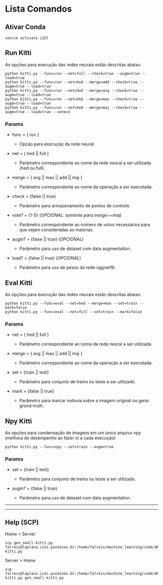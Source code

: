 # Lista Comandos

## Ativar Conda
```
source activate i2dl
```

## Run Kitti
As opções para execução das redes neurais estão descritas abaixo.

```
python kitti.py --func=run --net=full --check=true --augm=true --load=true
python kitti.py --func=run --net=hed --merge=add --check=true --augm=true --load=true
python kitti.py --func=run --net=hed --merge=avg --check=true --augm=true --load=true
python kitti.py --func=run --net=hed --merge=max --check=true --augm=true --load=true
python kitti.py --func=run --net=hed --merge=maj --check=true --augm=true --load=true --vote=3
```

### Params
* func = { run }
  * Opção para execução da rede neural.

* net = { hed || full }
  * Parâmetro correspondente ao nome da rede neural a ser utilizada (hed ou full).

* merge = { avg || max || add || maj }
  * Parâmetro correspondente ao nome da operação a ser executada.

* check = {false || true}
  * Parâmetro para armazenamento de pontos de controle.

* vote? = {1-5} (*OPCIONAL: somente para merge==maj*)
  * Parâmetro correspondente ao número de votos necessários para que sejam consideradas as maiorias.

* augm? = {false || true}  (*OPCIONAL*)
  * Parâmetro para uso de dataset com data augmentation.

* load? = {false || true} (*OPCIONAL*)
  * Parâmetro para uso de pesos da rede vggnet16.


## Eval Kitti
As opções para execução das redes neurais estão descritas abaixo.

```
python kitti.py --func=eval --net=hed --merge=max --set=train --mark=false
python kitti.py --func=eval --net=full --set=train --mark=false
```

### Params
* net = { hed || full }
  * Parâmetro correspondente ao nome da rede neural a ser utilizada.

* merge = { avg || max || add || maj }
  * Parâmetro correspondente ao nome da operação a ser executada.

* set = {train || test}
  * Parâmetro para conjunto de treino ou teste a ser utilizado.

* mark = {false || true}
  * Parâmetro para marcar rodovia sobre a imagem original ou gerar grond-truth.


## Npy Kitti
As opções para condensação de imagens em um único arquivo npy (melhora de desempenho ao fazer io a cada execução)

```
python kitti.py --func=npy --set=train --augm=true
```

### Params
* set = {train || test}
  * Parâmetro para conjunto de treino ou teste a ser utilizado.

* augm? = {false || true}
  * Parâmetro para uso de dataset com data augmentation.

---
---
## Help (SCP)
Home > Server
```
scp gen_small-kitti.py falreis@laplace.icei.pucminas.br:/home/falreis/machine_learning/code/AMRP/gen_small-kitti.py
```

Server > Home
```
scp falreis@laplace.icei.pucminas.br:/home/falreis/machine_learning/code/AMRP/gen_small-kitti.py gen_small-kitti.py
```
